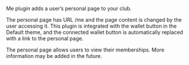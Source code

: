 Me plugin adds a user’s personal page to your club.

The personal page has URL /me and the page content is changed by the user accessing it. This plugin is integrated with the wallet button in the Default theme, and the connected wallet button is automatically replaced with a link to the personal page.

The personal page allows users to view their memberships. More information may be added in the future.
